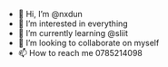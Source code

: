 - 👋 Hi, I’m @nxdun
- 👀 I’m interested in everything
- 🌱 I’m currently learning @sliit
- 💞️ I’m looking to collaborate on myself
- 📫 How to reach me 0785214098


